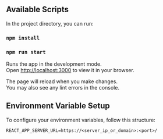 ## Available Scripts

In the project directory, you can run:
### `npm install`
### `npm run start`

Runs the app in the development mode.\
Open [http://localhost:3000](http://localhost:3000) to view it in your browser.

The page will reload when you make changes.\
You may also see any lint errors in the console.

## Environment Variable Setup

To configure your environment variables, follow this structure:

```env
REACT_APP_SERVER_URL=https://<server_ip_or_domain>:<port>/
```